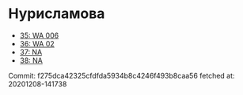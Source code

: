 # Нурисламова
- [35: WA 006](35.md)
- [36: WA 02](36.md)
- [37: NA](37.md)
- [38: NA](38.md)

Commit: f275dca42325cfdfda5934b8c4246f493b8caa56
 fetched at: 20201208-141738
